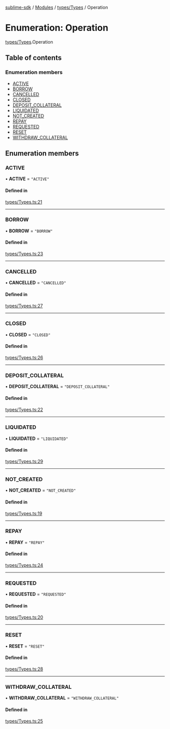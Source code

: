 [sublime-sdk](../README.md) / [Modules](../modules.md) / [types/Types](../modules/types_Types.md) / Operation

# Enumeration: Operation

[types/Types](../modules/types_Types.md).Operation

## Table of contents

### Enumeration members

- [ACTIVE](types_Types.Operation.md#active)
- [BORROW](types_Types.Operation.md#borrow)
- [CANCELLED](types_Types.Operation.md#cancelled)
- [CLOSED](types_Types.Operation.md#closed)
- [DEPOSIT\_COLLATERAL](types_Types.Operation.md#deposit_collateral)
- [LIQUIDATED](types_Types.Operation.md#liquidated)
- [NOT\_CREATED](types_Types.Operation.md#not_created)
- [REPAY](types_Types.Operation.md#repay)
- [REQUESTED](types_Types.Operation.md#requested)
- [RESET](types_Types.Operation.md#reset)
- [WITHDRAW\_COLLATERAL](types_Types.Operation.md#withdraw_collateral)

## Enumeration members

### ACTIVE

• **ACTIVE** = `"ACTIVE"`

#### Defined in

[types/Types.ts:21](https://github.com/sublime-finance/sublime-sdk/blob/7f1ca5d/src/types/Types.ts#L21)

___

### BORROW

• **BORROW** = `"BORROW"`

#### Defined in

[types/Types.ts:23](https://github.com/sublime-finance/sublime-sdk/blob/7f1ca5d/src/types/Types.ts#L23)

___

### CANCELLED

• **CANCELLED** = `"CANCELLED"`

#### Defined in

[types/Types.ts:27](https://github.com/sublime-finance/sublime-sdk/blob/7f1ca5d/src/types/Types.ts#L27)

___

### CLOSED

• **CLOSED** = `"CLOSED"`

#### Defined in

[types/Types.ts:26](https://github.com/sublime-finance/sublime-sdk/blob/7f1ca5d/src/types/Types.ts#L26)

___

### DEPOSIT\_COLLATERAL

• **DEPOSIT\_COLLATERAL** = `"DEPOSIT_COLLATERAL"`

#### Defined in

[types/Types.ts:22](https://github.com/sublime-finance/sublime-sdk/blob/7f1ca5d/src/types/Types.ts#L22)

___

### LIQUIDATED

• **LIQUIDATED** = `"LIQUIDATED"`

#### Defined in

[types/Types.ts:29](https://github.com/sublime-finance/sublime-sdk/blob/7f1ca5d/src/types/Types.ts#L29)

___

### NOT\_CREATED

• **NOT\_CREATED** = `"NOT_CREATED"`

#### Defined in

[types/Types.ts:19](https://github.com/sublime-finance/sublime-sdk/blob/7f1ca5d/src/types/Types.ts#L19)

___

### REPAY

• **REPAY** = `"REPAY"`

#### Defined in

[types/Types.ts:24](https://github.com/sublime-finance/sublime-sdk/blob/7f1ca5d/src/types/Types.ts#L24)

___

### REQUESTED

• **REQUESTED** = `"REQUESTED"`

#### Defined in

[types/Types.ts:20](https://github.com/sublime-finance/sublime-sdk/blob/7f1ca5d/src/types/Types.ts#L20)

___

### RESET

• **RESET** = `"RESET"`

#### Defined in

[types/Types.ts:28](https://github.com/sublime-finance/sublime-sdk/blob/7f1ca5d/src/types/Types.ts#L28)

___

### WITHDRAW\_COLLATERAL

• **WITHDRAW\_COLLATERAL** = `"WITHDRAW_COLLATERAL"`

#### Defined in

[types/Types.ts:25](https://github.com/sublime-finance/sublime-sdk/blob/7f1ca5d/src/types/Types.ts#L25)
